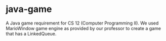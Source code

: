 # java-game

A Java game requirement for CS 12 (Computer Programming II). We used MarioWindow game engine as provided by our professor to create a game that has a LinkedQueue. 
